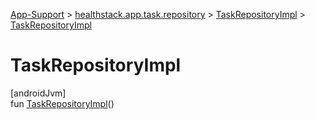 
[App-Support](../../../index.html) > [healthstack.app.task.repository](../index.html) > [TaskRepositoryImpl](index.html) > [TaskRepositoryImpl](-task-repository-impl.html)



# TaskRepositoryImpl



[androidJvm]\
fun [TaskRepositoryImpl](-task-repository-impl.html)()




